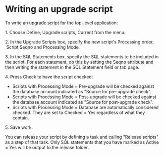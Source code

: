 # Writing an upgrade script

To write an upgrade script for the top-level application:

1. Choose Define, Upgrade scripts, Current from the menu.

2. In the Upgrade Scripts box, specify the new script's Processing order,  Script Seqno and Processing Mode.

3. In the SQL Statements box, specify the SQL statements to be included in the script. For each statement, do this by setting the Seqno attribute and then writing the statement in the SQL Statement field or tab page.

4. Press Check to have the script checked:

- Scripts with Processing Mode = Pre-upgrade will be checked against the database account indicated as "Source for pre-upgrade check".
- Scripts with Processing Mode = Post-upgrade will be checked against the database account indicated as "Source for post-upgrade check".
- Scripts with Processing Mode = Database are automatically considered checked. They are set to Checked = Yes regardless of what they contain.

5. Save work.

You can release your script by defining a task and calling "Release scripts" as a step of that task. Only SQL statements that you have marked as Active = Yes will be output to the release folder.